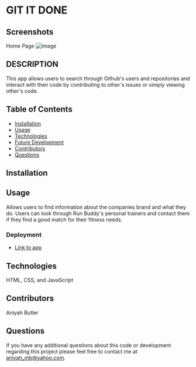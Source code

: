 # GIT IT DONE

## Screenshots

Home Page
![image](https://user-images.githubusercontent.com/96402809/195172468-44924e4c-a9ec-4699-9107-b8c5f47d9666.png)

## DESCRIPTION

This app allows users to search through Github's users and repositories and interact with their code by contributing to other's issues or simply viewing other's code.

## Table of Contents
* [Installation](#installation)
* [Usage](#usage)
* [Technologies](#technologies)
* [Future Development](#Future)
* [Contributors](#contributors)
* [Questions](#questions) 
   
## Installation


## Usage  
Allows users to find information about the companies brand and what they do.
Users can look through Run Buddy's personal trainers and contact them if they find a good match for their fitness needs.


### Deployment

* [Link to app]( https://aniyahmb99.github.io/git-it-done/)


## Technologies
HTML, CSS, and JavaScript

## Contributors
Aniyah Butler

## Questions

If you have any additional questions about this code or development regarding this project please feel free to contact me at aniyah_mb@yahoo.com.
